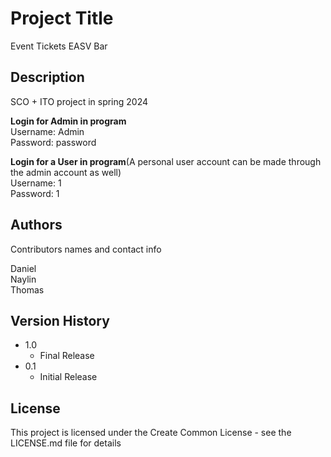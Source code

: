 # Project Title

Event Tickets EASV Bar

## Description

SCO + ITO project in spring 2024

**Login for Admin in program** <br />
Username: Admin <br />
Password: password

**Login for a User in program**(A personal user account can be made through the admin account as well) <br />
Username: 1 <br />
Password: 1

## Authors

Contributors names and contact info

Daniel <br />
Naylin <br />
Thomas 


## Version History
* 1.0
  * Final Release
* 0.1
  * Initial Release
  
## License

This project is licensed under the Create Common License - see the LICENSE.md file for details
